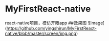 # MyFirstReact-native
react-native项目，模仿开眼app
##效果图
![image]
(https://github.com/yingshirun/MyFirstReact-native/blob/master/screen/img.png)